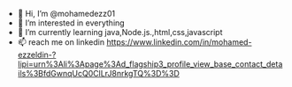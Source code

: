 - 👋 Hi, I’m @mohamedezz01
- 👀 I’m interested in everything
- 🌱 I’m currently learning java,Node.js.,html,css,javascript
- 📫 reach me on linkedin https://www.linkedin.com/in/mohamed-ezzeldin-?lipi=urn%3Ali%3Apage%3Ad_flagship3_profile_view_base_contact_details%3BfdGwnqUcQ0ClLrJ8nrkgTQ%3D%3D
